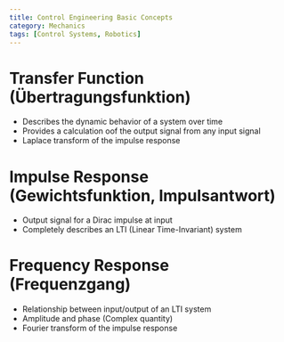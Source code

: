 ```yaml
---
title: Control Engineering Basic Concepts
category: Mechanics
tags: [Control Systems, Robotics]
---
```


# Transfer Function (Übertragungsfunktion)

- Describes the dynamic behavior of a system over time
- Provides a calculation oof the output signal from any input signal
- Laplace transform of the impulse response

# Impulse Response (Gewichtsfunktion, Impulsantwort)

- Output signal for a Dirac impulse at input
- Completely describes an LTI (Linear Time-Invariant) system

# Frequency Response (Frequenzgang)

- Relationship between input/output of an LTI system
- Amplitude and phase (Complex quantity)
- Fourier transform of the impulse response

